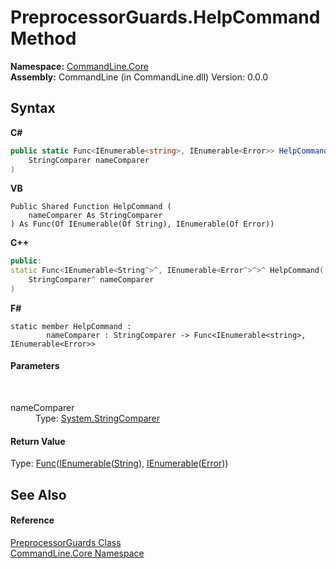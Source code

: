 # PreprocessorGuards.HelpCommand Method 
 

**Namespace:**&nbsp;<a href="N_CommandLine_Core">CommandLine.Core</a><br />**Assembly:**&nbsp;CommandLine (in CommandLine.dll) Version: 0.0.0

## Syntax

**C#**<br />
``` C#
public static Func<IEnumerable<string>, IEnumerable<Error>> HelpCommand(
	StringComparer nameComparer
)
```

**VB**<br />
``` VB
Public Shared Function HelpCommand ( 
	nameComparer As StringComparer
) As Func(Of IEnumerable(Of String), IEnumerable(Of Error))
```

**C++**<br />
``` C++
public:
static Func<IEnumerable<String^>^, IEnumerable<Error^>^>^ HelpCommand(
	StringComparer^ nameComparer
)
```

**F#**<br />
``` F#
static member HelpCommand : 
        nameComparer : StringComparer -> Func<IEnumerable<string>, IEnumerable<Error>> 

```


#### Parameters
&nbsp;<dl><dt>nameComparer</dt><dd>Type: <a href="https://docs.microsoft.com/dotnet/api/system.stringcomparer" target="_blank">System.StringComparer</a><br /></dd></dl>

#### Return Value
Type: <a href="https://docs.microsoft.com/dotnet/api/system.func-2" target="_blank">Func</a>(<a href="https://docs.microsoft.com/dotnet/api/system.collections.generic.ienumerable-1" target="_blank">IEnumerable</a>(<a href="https://docs.microsoft.com/dotnet/api/system.string" target="_blank">String</a>), <a href="https://docs.microsoft.com/dotnet/api/system.collections.generic.ienumerable-1" target="_blank">IEnumerable</a>(<a href="T_CommandLine_Error">Error</a>))

## See Also


#### Reference
<a href="T_CommandLine_Core_PreprocessorGuards">PreprocessorGuards Class</a><br /><a href="N_CommandLine_Core">CommandLine.Core Namespace</a><br />